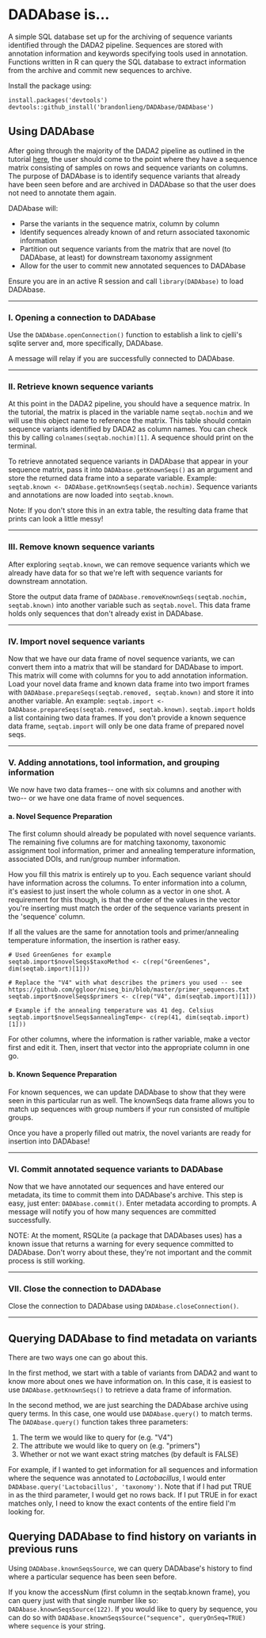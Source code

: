 # DADAbase is...
A simple SQL database set up for the archiving of sequence variants identified through the DADA2 pipeline. Sequences are stored with annotation information and keywords specifying tools used in annotation. Functions written in R can query the SQL database to extract information from the archive and commit new sequences to archive.

Install the package using:

```
install.packages('devtools')
devtools::github_install('brandonlieng/DADAbase/DADAbase')
```


## Using DADAbase
After going through the majority of the DADA2 pipeline as outlined in the tutorial [here](http://benjjneb.github.io/dada2/tutorial.html), the user should come to the point where they have a sequence matrix consisting of samples on rows and sequence variants on columns. The purpose of DADAbase is to identify sequence variants that already have been seen before and are archived in DADAbase so that the user does not need to annotate them again.

DADAbase will:
* Parse the variants in the sequence matrix, column by column
* Identify sequences already known of and return associated taxonomic information
* Partition out sequence variants from the matrix that are novel (to DADAbase, at least) for downstream taxonomy assignment
* Allow for the user to commit new annotated sequences to DADAbase

Ensure you are in an active R session and call `library(DADAbase)` to load DADAbase.

<hr>

### I. Opening a connection to DADAbase
Use the `DADAbase.openConnection()` function to establish a link to cjelli's sqlite server and, more specifically, DADAbase.

A message will relay if you are successfully connected to DADAbase.

<hr>

### II. Retrieve known sequence variants
At this point in the DADA2 pipeline, you should have a sequence matrix. In the tutorial, the matrix is placed in the variable name `seqtab.nochim` and we will use this object name to reference the matrix. This table should contain sequence variants identified by DADA2 as column names. You can check this by calling `colnames(seqtab.nochim)[1]`. A sequence should print on the terminal.

To retrieve annotated sequence variants in DADAbase that appear in your sequence matrix, pass it into `DADAbase.getKnownSeqs()` as an argument and store the returned data frame into a separate variable. Example: `seqtab.known <- DADAbase.getKnownSeqs(seqtab.nochim)`. Sequence variants and annotations are now loaded into `seqtab.known`.

Note: If you don't store this in an extra table, the resulting data frame that prints can look a little messy!

<hr>

### III. Remove known sequence variants
After exploring `seqtab.known`, we can remove sequence variants which we already have data for so that we're left with sequence variants for downstream annotation.

Store the output data frame of `DADAbase.removeKnownSeqs(seqtab.nochim, seqtab.known)` into another variable such as `seqtab.novel`. This data frame holds only sequences that don't already exist in DADAbase.

<hr>

### IV. Import novel sequence variants
Now that we have our data frame of novel sequence variants, we can convert them into a matrix that will be standard for DADAbase to import. This matrix will come with columns for you to add annotation information. Load your novel data frame and known data frame into two import frames with `DADAbase.prepareSeqs(seqtab.removed, seqtab.known)` and store it into another variable. An example: `seqtab.import <- DADAbase.prepareSeqs(seqtab.removed, seqtab.known)`. `seqtab.import` holds a list containing two data frames. If you don't provide a known sequence data frame, `seqtab.import` will only be one data frame of prepared novel seqs.
<hr>

### V. Adding annotations, tool information, and grouping information
We now have two data frames-- one with six columns and another with two-- or we have one data frame of novel sequences.

#### a. Novel Sequence Preparation
The first column should already be populated with novel sequence variants. The remaining five columns are for matching taxonomy, taxonomic assignment tool information, primer and annealing temperature information, associated DOIs, and run/group number information.

How you fill this matrix is entirely up to you. Each sequence variant should have information across the columns. To enter information into a column, it's easiest to just insert the whole column as a vector in one shot. A requirement for this though, is that the order of the values in the vector you're inserting must match the order of the sequence variants present in the 'sequence' column.

If all the values are the same for annotation tools and primer/annealing temperature information, the insertion is rather easy.
```
# Used GreenGenes for example
seqtab.import$novelSeqs$taxoMethod <- c(rep("GreenGenes", dim(seqtab.import)[1]))

# Replace the "V4" with what describes the primers you used -- see https://github.com/ggloor/miseq_bin/blob/master/primer_sequences.txt
seqtab.import$novelSeqs$primers <- c(rep("V4", dim(seqtab.import)[1]))

# Example if the annealing temperature was 41 deg. Celsius
seqtab.import$novelSeqs$annealingTemp<- c(rep(41, dim(seqtab.import)[1]))
```

For other columns, where the information is rather variable, make a vector first and edit it. Then, insert that vector into the appropriate column in one go.

#### b. Known Sequence Preparation
For known sequences, we can update DADAbase to show that they were seen in this particular run as well. The knownSeqs data frame allows you to match up sequences with group numbers if your run consisted of multiple groups.


Once you have a properly filled out matrix, the novel variants are ready for insertion into DADAbase!
<hr>

### VI. Commit annotated sequence variants to DADAbase
Now that we have annotated our sequences and have entered our metadata, its time to commit them into DADAbase's archive. This step is easy, just enter: `DADAbase.commit()`. Enter metadata according to prompts. A message will notify you of how many sequences are committed successfully.

NOTE: At the moment, RSQLite (a package that DADAbases uses) has a known issue that returns a warning for every sequence committed to DADAbase. Don't worry about these, they're not important and the commit process is still working.
<hr>

### VII. Close the connection to DADAbase
Close the connection to DADAbase using `DADAbase.closeConnection()`.

<hr>

## Querying DADAbase to find metadata on variants
There are two ways one can go about this.

In the first method, we start with a table of variants from DADA2 and want to know more about ones we have information on. In this case, it is easiest to use `DADAbase.getKnownSeqs()` to retrieve a data frame of information.

In the second method, we are just searching the DADAbase archive using query terms. In this case, one would use `DADAbase.query()` to match terms. The `DADAbase.query()` function takes three parameters:
1. The term we would like to query for (e.g. "V4")
2. The attribute we would like to query on (e.g. "primers")
3. Whether or not we want exact string matches (by default is FALSE)

For example, if I wanted to get information for all sequences and information where the sequence was annotated to *Lactobacillus*, I would enter `DADAbase.query('Lactobacillus', 'taxonomy')`. Note that if I had put TRUE in as the third parameter, I would get no rows back. If I put TRUE in for exact matches only, I need to know the exact contents of the entire field I'm looking for.

## Querying DADAbase to find history on variants in previous runs
Using `DADAbase.knownSeqsSource`, we can query DADAbase's history to find where a particular sequence has been seen before.

If you know the accessNum (first column in the seqtab.known frame), you can query just with that single number like so: `DADAbase.knownSeqsSource(122)`. If you would like to query by sequence, you can do so with `DADAbase.knownSeqsSource("sequence", queryOnSeq=TRUE)` where `sequence` is your string.
